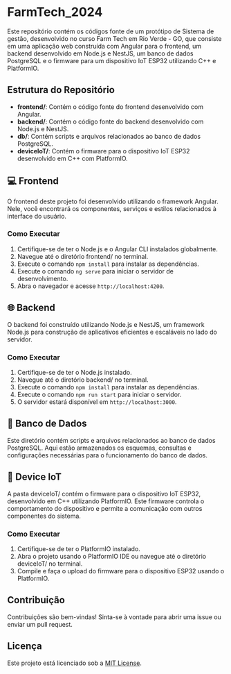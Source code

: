 # FarmTech_2024

Este repositório contém os códigos fonte de um protótipo de Sistema de gestão, desenvolvido no curso Farm Tech em Rio Verde - GO, que consiste em uma aplicação web construída com Angular para o frontend, um backend desenvolvido em Node.js e NestJS, um banco de dados PostgreSQL e o firmware para um dispositivo IoT ESP32 utilizando C++ e PlatformIO.

## Estrutura do Repositório

- **frontend/**: Contém o código fonte do frontend desenvolvido com Angular.
- **backend/**: Contém o código fonte do backend desenvolvido com Node.js e NestJS.
- **db/**: Contém scripts e arquivos relacionados ao banco de dados PostgreSQL.
- **deviceIoT/**: Contém o firmware para o dispositivo IoT ESP32 desenvolvido em C++ com PlatformIO.

## :computer: Frontend

O frontend deste projeto foi desenvolvido utilizando o framework Angular. Nele, você encontrará os componentes, serviços e estilos relacionados à interface do usuário.

### Como Executar

1. Certifique-se de ter o Node.js e o Angular CLI instalados globalmente.
2. Navegue até o diretório frontend/ no terminal.
3. Execute o comando `npm install` para instalar as dependências.
4. Execute o comando `ng serve` para iniciar o servidor de desenvolvimento.
5. Abra o navegador e acesse `http://localhost:4200`.

## :globe_with_meridians: Backend

O backend foi construído utilizando Node.js e NestJS, um framework Node.js para construção de aplicativos eficientes e escaláveis no lado do servidor.

### Como Executar

1. Certifique-se de ter o Node.js instalado.
2. Navegue até o diretório backend/ no terminal.
3. Execute o comando `npm install` para instalar as dependências.
4. Execute o comando `npm run start` para iniciar o servidor.
5. O servidor estará disponível em `http://localhost:3000`.

## :floppy_disk: Banco de Dados

Este diretório contém scripts e arquivos relacionados ao banco de dados PostgreSQL. Aqui estão armazenados os esquemas, consultas e configurações necessárias para o funcionamento do banco de dados.

## :electric_plug: Device IoT

A pasta deviceIoT/ contém o firmware para o dispositivo IoT ESP32, desenvolvido em C++ utilizando PlatformIO. Este firmware controla o comportamento do dispositivo e permite a comunicação com outros componentes do sistema.

### Como Executar

1. Certifique-se de ter o PlatformIO instalado.
2. Abra o projeto usando o PlatformIO IDE ou navegue até o diretório deviceIoT/ no terminal.
3. Compile e faça o upload do firmware para o dispositivo ESP32 usando o PlatformIO.

## Contribuição

Contribuições são bem-vindas! Sinta-se à vontade para abrir uma issue ou enviar um pull request.

## Licença

Este projeto está licenciado sob a [MIT License](LICENSE).
